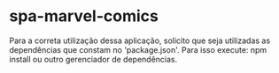 # spa-marvel-comics

Para a correta utilização dessa aplicação, solicito que seja utilizadas as dependências que constam no 'package.json'. Para isso execute: npm install ou outro gerenciador de dependências.